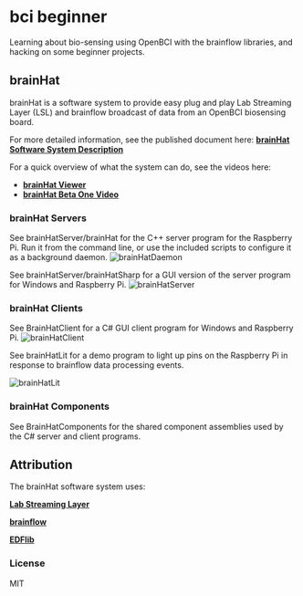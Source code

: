# bci beginner

Learning about bio-sensing using OpenBCI with the brainflow libraries, and hacking on some beginner projects.


## brainHat

brainHat is a software system to provide easy plug and play Lab Streaming Layer (LSL) and brainflow broadcast of data from an OpenBCI biosensing board.

For more detailed information, see the published document here: 
**[brainHat Software System Description](https://docs.google.com/document/d/e/2PACX-1vTXQGazx1bMeUP3yy8naeh7qg_c4RRRfAiN7E3Sr6DkLWUqhxE9w7PBIjzVfpdaYlxAuEuS9O4nrpYw/pub)**

For a quick overview of what the system can do, see the videos here:
- **[brainHat Viewer](https://www.youtube.com/watch?v=tYAy1uis2tA)**
- **[brainHat Beta One Video](https://youtu.be/rwSlOQfDRk4)**

### brainHat Servers
See brainHatServer/brainHat for the C++ server program for the Raspberry Pi. Run it from the command line, or use the included scripts to configure it as a background daemon.
![brainHatDaemon](https://user-images.githubusercontent.com/5171343/112923410-1d540480-90c3-11eb-92e4-bf756578f7a7.png)

See brainHatServer/brainHatSharp for a GUI version of the server program for Windows and Raspberry Pi.
![brainHatServer](https://user-images.githubusercontent.com/5171343/112923172-a585da00-90c2-11eb-9de1-739dcb2998d3.png)


### brainHat Clients
See BrainHatClient for a C# GUI client program for Windows and Raspberry Pi.
![brainHatClient](https://user-images.githubusercontent.com/5171343/112923869-f21de500-90c3-11eb-9a00-fe50b9192685.png)


See brainHatLit for a demo program to light up pins on the Raspberry Pi in response to brainflow data processing events.

![brainHatLit](https://user-images.githubusercontent.com/5171343/112924212-943dcd00-90c4-11eb-8c3b-5eb14d6cab01.png)


###  brainHat Components
See BrainHatComponents for the shared component assemblies used by  the C# server and client programs.

##  Attribution
The brainHat software system uses:

**[Lab Streaming Layer](https://github.com/sccn/labstreaminglayer/blob/master/LICENSE)**

**[brainflow](https://github.com/brainflow-dev/brainflow/blob/master/LICENSE)**

**[EDFlib](https://gitlab.com/Teuniz/EDFlib![brainHatLit])**



### License
MIT
